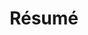 ---
layout: page
title: Résumé
permalink: /resume
description: See my full musical résumé
image: assets/images/fl_hp.jpeg
nav-menu: false
redirect_to: https://docs.google.com/document/d/1U8-KV2j-48qkEkyTRI4G2oxjxI-uBdNWPIu0gnyAgRA/edit?usp=sharing
---